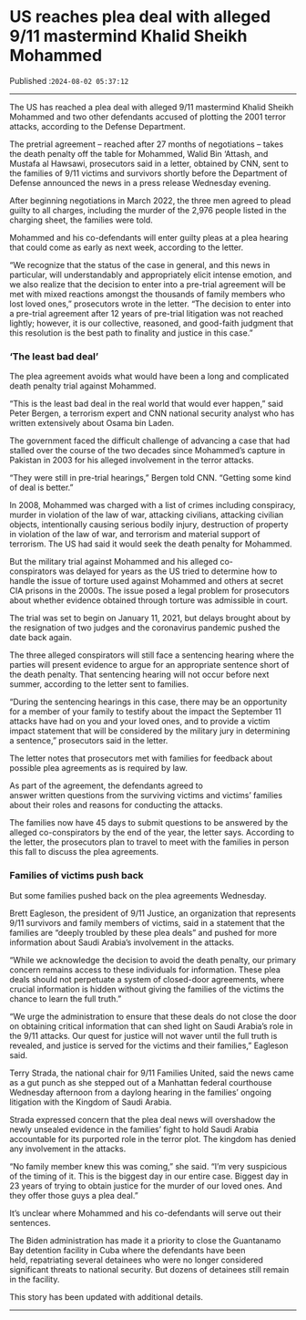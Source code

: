 # US reaches plea deal with alleged 9/11 mastermind Khalid Sheikh Mohammed

Published :`2024-08-02 05:37:12`

---

The US has reached a plea deal with alleged 9/11 mastermind Khalid Sheikh Mohammed and two other defendants accused of plotting the 2001 terror attacks, according to the Defense Department.

The pretrial agreement – reached after 27 months of negotiations – takes the death penalty off the table for Mohammed, Walid Bin ‘Attash, and Mustafa al Hawsawi, prosecutors said in a letter, obtained by CNN, sent to the families of 9/11 victims and survivors shortly before the Department of Defense announced the news in a press release Wednesday evening.

After beginning negotiations in March 2022, the three men agreed to plead guilty to all charges, including the murder of the 2,976 people listed in the charging sheet, the families were told.

Mohammed and his co-defendants will enter guilty pleas at a plea hearing that could come as early as next week, according to the letter.

“We recognize that the status of the case in general, and this news in particular, will understandably and appropriately elicit intense emotion, and we also realize that the decision to enter into a pre-trial agreement will be met with mixed reactions amongst the thousands of family members who lost loved ones,” prosecutors wrote in the letter. “The decision to enter into a pre-trial agreement after 12 years of pre-trial litigation was not reached lightly; however, it is our collective, reasoned, and good-faith judgment that this resolution is the best path to finality and justice in this case.”

### ‘The least bad deal’

The plea agreement avoids what would have been a long and complicated death penalty trial against Mohammed.

“This is the least bad deal in the real world that would ever happen,” said Peter Bergen, a terrorism expert and CNN national security analyst who has written extensively about Osama bin Laden.

The government faced the difficult challenge of advancing a case that had stalled over the course of the two decades since Mohammed’s capture in Pakistan in 2003 for his alleged involvement in the terror attacks.

“They were still in pre-trial hearings,” Bergen told CNN. “Getting some kind of deal is better.”

In 2008, Mohammed was charged with a list of crimes including conspiracy, murder in violation of the law of war, attacking civilians, attacking civilian objects, intentionally causing serious bodily injury, destruction of property in violation of the law of war, and terrorism and material support of terrorism. The US had said it would seek the death penalty for Mohammed.

But the military trial against Mohammed and his alleged co-conspirators was delayed for years as the US tried to determine how to handle the issue of torture used against Mohammed and others at secret CIA prisons in the 2000s. The issue posed a legal problem for prosecutors about whether evidence obtained through torture was admissible in court.

The trial was set to begin on January 11, 2021, but delays brought about by the resignation of two judges and the coronavirus pandemic pushed the date back again.

The three alleged conspirators will still face a sentencing hearing where the parties will present evidence to argue for an appropriate sentence short of the death penalty. That sentencing hearing will not occur before next summer, according to the letter sent to families.

“During the sentencing hearings in this case, there may be an opportunity for a member of your family to testify about the impact the September 11 attacks have had on you and your loved ones, and to provide a victim impact statement that will be considered by the military jury in determining a sentence,” prosecutors said in the letter.

The letter notes that prosecutors met with families for feedback about possible plea agreements as is required by law.

As part of the agreement, the defendants agreed to answer written questions from the surviving victims and victims’ families about their roles and reasons for conducting the attacks.

The families now have 45 days to submit questions to be answered by the alleged co-conspirators by the end of the year, the letter says. According to the letter, the prosecutors plan to travel to meet with the families in person this fall to discuss the plea agreements.

### Families of victims push back

But some families pushed back on the plea agreements Wednesday.

Brett Eagleson, the president of 9/11 Justice, an organization that represents 9/11 survivors and family members of victims, said in a statement that the families are “deeply troubled by these plea deals” and pushed for more information about Saudi Arabia’s involvement in the attacks.

“While we acknowledge the decision to avoid the death penalty, our primary concern remains access to these individuals for information. These plea deals should not perpetuate a system of closed-door agreements, where crucial information is hidden without giving the families of the victims the chance to learn the full truth.”

“We urge the administration to ensure that these deals do not close the door on obtaining critical information that can shed light on Saudi Arabia’s role in the 9/11 attacks. Our quest for justice will not waver until the full truth is revealed, and justice is served for the victims and their families,” Eagleson said.

Terry Strada, the national chair for 9/11 Families United, said the news came as a gut punch as she stepped out of a Manhattan federal courthouse Wednesday afternoon from a daylong hearing in the families’ ongoing litigation with the Kingdom of Saudi Arabia.

Strada expressed concern that the plea deal news will overshadow the newly unsealed evidence in the families’ fight to hold Saudi Arabia accountable for its purported role in the terror plot. The kingdom has denied any involvement in the attacks.

“No family member knew this was coming,” she said. “I’m very suspicious of the timing of it. This is the biggest day in our entire case. Biggest day in 23 years of trying to obtain justice for the murder of our loved ones. And they offer those guys a plea deal.”

It’s unclear where Mohammed and his co-defendants will serve out their sentences.

The Biden administration has made it a priority to close the Guantanamo Bay detention facility in Cuba where the defendants have been held, repatriating several detainees who were no longer considered significant threats to national security. But dozens of detainees still remain in the facility.

This story has been updated with additional details.

---

